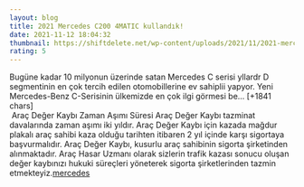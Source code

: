 ```yaml
--- 
layout: blog
title: 2021 Mercedes C200 4MATIC kullandık!
date: 2021-11-12 18:04:32
thumbnail: https://shiftdelete.net/wp-content/uploads/2021/11/2021-mercedes-c-1.jpg
rating: 5
---
```

Bugüne kadar 10 milyonun üzerinde satan Mercedes C serisi yllardr D segmentinin en çok tercih edilen otomobillerine ev sahiplii yapyor. Yeni Mercedes-Benz C-Serisinin ülkemizde en çok ilgi görmesi be… [+1841 chars]</br>&nbsp;Araç Değer Kaybı Zaman Aşımı Süresi
Araç Değer Kaybı tazminat davalarında zaman aşımı iki yıldır. Araç Değer Kaybı için kazada mağdur plakalı araç sahibi kaza olduğu tarihten itibaren 2 yıl içinde karşı sigortaya başvurmalıdır. Araç Değer Kaybı, kusurlu araç sahibinin sigorta şirketinden alınmaktadır. Araç Hasar Uzmanı olarak sizlerin trafik kazası sonucu oluşan değer kaybınızı hukuki süreçleri yöneterek sigorta şirketlerinden tazmin etmekteyiz.<a href="https://www.profesyonelfirma.com/firma/arac-deger-kaybi-hesaplama">mercedes</a>